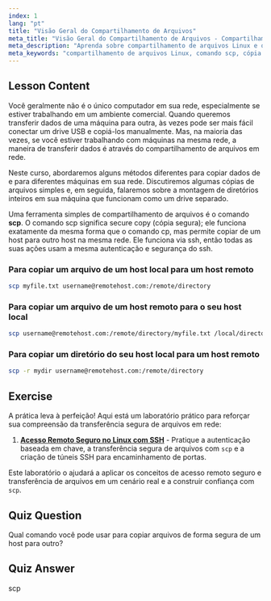 ```yaml
---
index: 1
lang: "pt"
title: "Visão Geral do Compartilhamento de Arquivos"
meta_title: "Visão Geral do Compartilhamento de Arquivos - Compartilhamento de Rede"
meta_description: "Aprenda sobre compartilhamento de arquivos Linux e o comando secure copy (scp). Transfira arquivos entre hosts em sua rede. Comece com este guia amigável para iniciantes!"
meta_keywords: "compartilhamento de arquivos Linux, comando scp, cópia segura, transferência de arquivos em rede, tutorial Linux, Linux para iniciantes, guia Linux"
---
```


## Lesson Content

Você geralmente não é o único computador em sua rede, especialmente se estiver trabalhando em um ambiente comercial. Quando queremos transferir dados de uma máquina para outra, às vezes pode ser mais fácil conectar um drive USB e copiá-los manualmente. Mas, na maioria das vezes, se você estiver trabalhando com máquinas na mesma rede, a maneira de transferir dados é através do compartilhamento de arquivos em rede.

Neste curso, abordaremos alguns métodos diferentes para copiar dados de e para diferentes máquinas em sua rede. Discutiremos algumas cópias de arquivos simples e, em seguida, falaremos sobre a montagem de diretórios inteiros em sua máquina que funcionam como um drive separado.

Uma ferramenta simples de compartilhamento de arquivos é o comando **scp**. O comando scp significa secure copy (cópia segura); ele funciona exatamente da mesma forma que o comando cp, mas permite copiar de um host para outro host na mesma rede. Ele funciona via ssh, então todas as suas ações usam a mesma autenticação e segurança do ssh.

### Para copiar um arquivo de um host local para um host remoto

```bash
scp myfile.txt username@remotehost.com:/remote/directory
```

### Para copiar um arquivo de um host remoto para o seu host local

```bash
scp username@remotehost.com:/remote/directory/myfile.txt /local/directory
```

### Para copiar um diretório do seu host local para um host remoto

```bash
scp -r mydir username@remotehost.com:/remote/directory
```

## Exercise

A prática leva à perfeição! Aqui está um laboratório prático para reforçar sua compreensão da transferência segura de arquivos em rede:

1. **[Acesso Remoto Seguro no Linux com SSH](https://labex.io/pt/labs/linux-secure-remote-access-in-linux-with-ssh-592816)** - Pratique a autenticação baseada em chave, a transferência segura de arquivos com `scp` e a criação de túneis SSH para encaminhamento de portas.

Este laboratório o ajudará a aplicar os conceitos de acesso remoto seguro e transferência de arquivos em um cenário real e a construir confiança com `scp`.

## Quiz Question

Qual comando você pode usar para copiar arquivos de forma segura de um host para outro?

## Quiz Answer

scp
